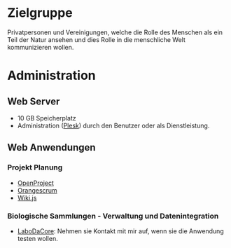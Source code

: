 <!-- TITLE: Service -->
<!-- SUBTITLE: A quick summary of Service -->

# Zielgruppe
Privatpersonen und Vereinigungen, welche die Rolle des Menschen als ein Teil der Natur ansehen und dies Rolle in die menschliche Welt kommunizieren wollen.
# Administration
## Web Server
* 10 GB Speicherplatz
* Administration ([Plesk](https://www.plesk.com/)) durch den Benutzer oder als Dienstleistung.
## Web Anwendungen
### Projekt Planung
* [OpenProject](https://www.openproject.org/)
* [Orangescrum](https://www.orangescrum.org/)
* [Wiki.js](https://wiki.js.org/)
### Biologische Sammlungen - Verwaltung und Datenintegration
* [LaboDaCore](https://nicklab-beta.apartofnature.org): Nehmen sie Kontakt mit mir auf, wenn sie die Anwendung testen wollen.